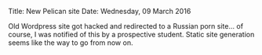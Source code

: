 Title: New Pelican site
Date: Wednesday, 09 March 2016

Old Wordpress site got hacked and redirected to a Russian porn
site... of course, I was notified of this by a prospective
student. Static site generation seems like the way to go from now on.